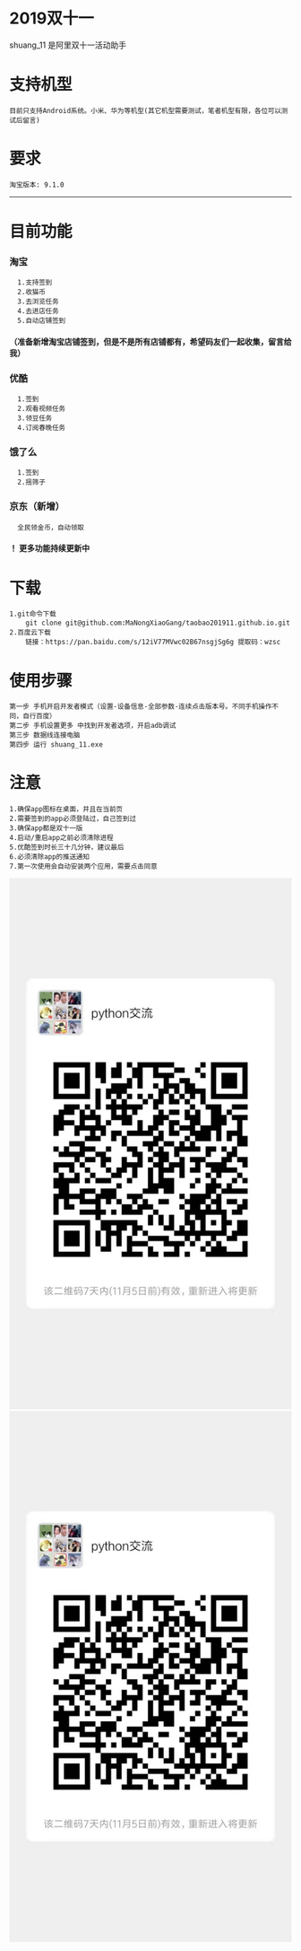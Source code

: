 # 2019双十一
 
shuang_11 是阿里双十一活动助手


# 支持机型
    目前只支持Android系统。小米、华为等机型(其它机型需要测试，笔者机型有限，各位可以测试后留言)

# 要求
    淘宝版本: 9.1.0

---------
# 目前功能
  ### 淘宝
      1.支持签到
      2.收猫币
      3.去浏览任务
      4.去进店任务
      5.自动店铺签到
  #### （准备新增淘宝店铺签到，但是不是所有店铺都有，希望码友们一起收集，留言给我）
  ### 优酷
      1.签到
      2.观看视频任务
      3.领豆任务
      4.订阅春晚任务
  ### 饿了么
      1.签到
      2.摇筛子
  ### 京东（新增）
      全民领金币，自动领取
   #### ！ 更多功能持续更新中
  

# 下载
    1.git命令下载
        git clone git@github.com:MaNongXiaoGang/taobao201911.github.io.git
    2.百度云下载
        链接：https://pan.baidu.com/s/12iV77MVwc02B67nsgjSg6g 提取码：wzsc 



# 使用步骤
    第一步 手机开启开发者模式（设置-设备信息-全部参数-连续点击版本号。不同手机操作不同，自行百度）
    第二步 手机设置更多 中找到开发者选项，开启adb调试
    第三步 数据线连接电脑
    第四步 运行 shuang_11.exe 

# 注意
    1.确保app图标在桌面，并且在当前页
    2.需要签到的app必须登陆过，自己签到过
    3.确保app都是双十一版
    4.启动/重启app之前必须清除进程
    5.优酷签到时长三十几分钟，建议最后
    6.必须清除app的推送通知
    7.第一次使用会自动安装两个应用，需要点击同意

![加群](https://raw.githubusercontent.com/MaNongXiaoGang/taobao201911.github.io/master/images/165fa952e8e25cd937a3cb8f605bb23.jpg)
![image](https://raw.githubusercontent.com/MaNongXiaoGang/taobao201911.github.io/master/images/165fa952e8e25cd937a3cb8f605bb23.jpg)

